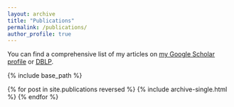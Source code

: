 ```yaml
---
layout: archive
title: "Publications"
permalink: /publications/
author_profile: true
---
```



 You can find a comprehensive list of my articles on <u><a href="{{author.googlescholar}}">my Google Scholar profile</a></u> or <u><a href="https://dblp.uni-trier.de/pers/hd/d/Dacrema:Maurizio_Ferrari">DBLP</a></u>.


{% include base_path %}

{% for post in site.publications reversed %}
  {% include archive-single.html %}
{% endfor %}
